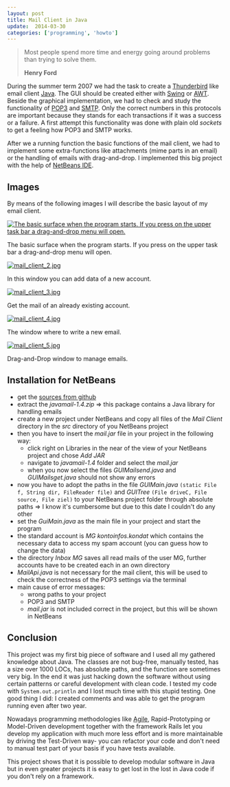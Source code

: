 ```yaml
---
layout: post
title: Mail Client in Java
update:  2014-03-30
categories: ['programming', 'howto']
---
```


<blockquote>
 <p>Most people spend more time and energy going around problems than trying to solve them.</p>
 <strong>Henry Ford</strong>
</blockquote>

During the summer term 2007 we had the task to create a [Thunderbird](http://www.mozilla.org/en-US/thunderbird) like
email client [Java](http://www.java.com/de/download/manual.jsp).  The GUI should be created either with
[Swing](http://java.sun.com/docs/books/tutorial/uiswing/) or
[AWT](http://java.sun.com/javase/6/docs/technotes/guides/awt/). Beside the graphical implementation, we had to check and
study the functionality of [POP3](http://en.wikipedia.org/wiki/Post_Office_Protocol) and
[SMTP](http://en.wikipedia.org/wiki/Simple_Mail_Transfer_Protocol). Only the correct numbers in this protocols are
important because they stands for each transactions if it was a success or a failure.  A first attempt this
functionality was done with plain old *sockets* to get a feeling how POP3 and SMTP works.


After we a running function the basic functions of the mail client, we had to implement some extra-functions like
attachments (mime parts in an email) or the handling of emails with drag-and-drop. I implemented this big project with
the help of [NetBeans IDE](http://netbeans.org/).


## Images

By means of the following images I will describe the basic layout of my email client.


<a href="http://farm8.staticflickr.com/7228/7257429146_a8e69185f7_b.jpg" title="The basic surface when the program starts.  If you press on the upper task bar a drag-and-drop menu will open." class="fancybox"><img src="http://farm8.staticflickr.com/7228/7257429146_a8e69185f7_z.jpg" class="center" alt="The basic surface when the program starts.  If you press on the upper task bar a drag-and-drop menu will open."/></a>

<div class="caption">The basic surface when the program starts. If you press on the upper task bar a drag-and-drop menu will open.</div>

<a href="http://farm8.staticflickr.com/7071/7257429010_90c8c37b00_z.jpg" title="In this window you can add data of a new account." class="fancybox"><img src="http://farm8.staticflickr.com/7071/7257429010_90c8c37b00.jpg" class="center" alt="mail_client_2.jpg"/></a>

<div class="caption">In this window you can add data of a new account.</div>

<a href="http://farm9.staticflickr.com/8022/7257428772_387fce2670_b.jpg" title="Get the mail of an already existing account." class="fancybox"><img src="http://farm9.staticflickr.com/8022/7257428772_387fce2670.jpg" class="center" alt="mail_client_3.jpg"/></a>

<div class="caption">Get the mail of an already existing account.</div>

<a href="http://farm8.staticflickr.com/7243/7257428880_ebf4f8e24c_z.jpg" title="The window where to write a new email." class="fancybox"><img src="http://farm8.staticflickr.com/7243/7257428880_ebf4f8e24c.jpg" class="center" alt="mail_client_4.jpg"/></a>

<div class="caption">The window where to write a new email.</div>

<a href="http://farm8.staticflickr.com/7088/7257428050_f021ac4ffc.jpg" title="Drag-and-Drop window to manage emails." class="fancybox"><img src="http://farm8.staticflickr.com/7088/7257428050_f021ac4ffc_n.jpg" class="center" alt="mail_client_5.jpg"/></a>

<div class="caption">Drag-and-Drop window to manage emails.</div>


## Installation for NetBeans

- get the [sources from github](https://github.com/matthias-guenther/mailclient)
- extract the *javamail-1.4.zip* => this package contains a Java library for handling emails
- create a new project under NetBeans and copy all files of the *Mail Client* directory in the *src* directory of you
  NetBeans project
- then you have to insert the *mail.jar* file in your project in the following way:
  - click right on Libraries in the near of the view of your NetBeans project and chose *Add JAR*
  - navigate to *javamail-1.4* folder and select the *mail.jar*
  - when you now select the files *GUIMailsend.java* and *GUIMailsget.java* should not show any errors
- now you have to adopt the paths in the file *GUIMain.java* `(static File f, String dir, FileReader file)` and
  *GUITree* `(File driveC, File source, File ziel)` to your NetBeans project folder through absolute paths => I know
  it's cumbersome but due to this date I couldn't do any other
- set the *GuiMain.java* as the main file in your project and start the program
- the standard account is *MG kontoinfos.kondat* which contains the necessary data to access my spam account (you can
  guess how to change the data)
- the directory *Inbox MG* saves all read mails of the user MG, further accounts have to be created each in an own
  directory
- *MailApi.java* is not necessary for the mail client, this will be used to check the correctness of the POP3
  settings via the terminal
- main cause of error messages:
  - wrong paths to your project
  - POP3 and SMTP
  - *mail.jar* is not included correct in the project, but this will be shown in NetBeans


## Conclusion

This project was my first big piece of software and I used all my gathered knowledge about Java. The classes are not
bug-free, manually tested, has a size over 1000 LOCs, has absolute paths, and the function are sometimes very big. In
the end it was just hacking down the software without using certain patterns or careful development with clean code. I
tested my code with `System.out.println` and I lost much time with this stupid testing. One good thing I did: I
created comments and was able to get the program running even after two year.


Nowadays programming methodologies like [Agile](http://en.wikipedia.org/wiki/Agile_software_development),
Rapid-Prototyping or Model-Driven development together with the framework Rails let you develop my application with much
more less effort and is more maintainable by driving the Test-Driven way- you can refactor your code and don't need
to manual test part of your basis if you have tests available.


This project shows that it is possible to develop modular software in Java but in even greater projects it is easy to
get lost in the lost in Java code if you don't rely on a framework.

